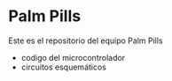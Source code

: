 # Palm Pills
Este es el repositorio del equipo Palm Pills
- codigo del microcontrolador
- circuitos esquemáticos